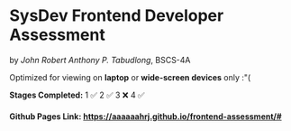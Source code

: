 # SysDev Frontend Developer Assessment
by *John Robert Anthony P. Tabudlong*, BSCS-4A

Optimized for viewing on **laptop** or **wide-screen devices** only :"(

**Stages Completed:**
1 ✅
2 ✅
3 ❌
4 ✅

#### Github Pages Link: https://aaaaaahrj.github.io/frontend-assessment/#

